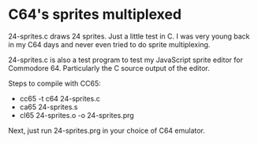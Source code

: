# C64's sprites multiplexed

24-sprites.c draws 24 sprites. Just a little test in C. I was very young back in my C64 days and never even tried to do sprite multiplexing.

24-sprites.c is also a test program to test my JavaScript sprite editor for Commodore 64. Particularly the C source output of the editor.

Steps to compile with CC65:

- cc65 -t c64 24-sprites.c
- ca65 24-sprites.s
- cl65 24-sprites.o -o 24-sprites.prg

Next, just run 24-sprites.prg in your choice of C64 emulator.

